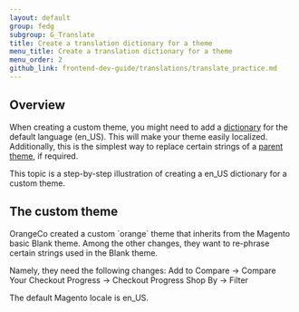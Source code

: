 ```yaml
---
layout: default  
group: fedg
subgroup: G_Translate
title: Create a translation dictionary for a theme
menu_title: Create a translation dictionary for a theme
menu_order: 2
github_link: frontend-dev-guide/translations/translate_practice.md
---
```


<h2>Overview</h2>
When creating a custom theme, you might need to add a <a href="{{site.gdeurl}}frontend-dev-guide/translations/#translate_terms">dictionary</a> for the default language (en_US). This will make your theme easily localized. Additionally, this is the simplest way to replace certain strings of a <a href="{{site.gdeurl}}frontend-dev-guide/themes/theme-inherit.html">parent theme</a>, if required.

This topic is a step-by-step illustration of creating a en_US dictionary for a custom theme. 

<h2 id="theme">The custom theme</h2>
OrangeCo created a custom `orange` theme that inherits from the Magento basic Blank theme.
Among the other changes, they want to re-phrase certain strings used in the Blank theme. 

Namely, they need the following changes:
Add to Compare -> Compare
Your Checkout Progress -> Checkout Progress
Shop By -> Filter

The default Magento locale is en_US. 